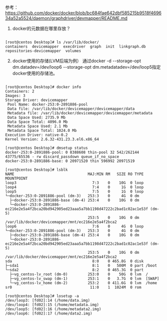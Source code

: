 参考：
https://github.com/docker/docker/blob/bc684fae642dbf585215b9518f469634a52a5524/daemon/graphdriver/devmapper/README.md

1. docker的元数据在哪里存放？
<pre><code>
[root@centos Desktop]# ls /var/lib/docker/
containers  devicemapper  execdriver  graph  init  linkgraph.db  repositories-devicemapper  volumes
</code></pre>

2. docker使用的存储(LVM后端为例）
通过docker -d --storage-opt dm.datadev=/dev/loop6 --storage-opt dm.metadatadev=/dev/loop5指定docker使用的存储池。
<pre><code>
[root@centos Desktop]# docker info 
Containers: 2
Images: 3
Storage Driver: devicemapper
 Pool Name: docker-253:0-2891886-pool
 Data file: /var/lib/docker/devicemapper/devicemapper/data
 Metadata file: /var/lib/docker/devicemapper/devicemapper/metadata
 Data Space Used: 2735.9 Mb
 Data Space Total: 4096.0 Mb
 Metadata Space Used: 2.1 Mb
 Metadata Space Total: 1024.0 Mb
Execution Driver: native-0.2
Kernel Version: 2.6.32-431.23.3.el6.x86_64

[root@centos Desktop]# dmsetup status
docker-253:0-2891886-pool: 0 8388608 thin-pool 32 542/262144 43775/65536 - rw discard_passdown queue_if_no_space 
docker-253:0-2891886-base: 0 20971520 thin 596992 20971519

[root@centos Desktop]# lsblk
NAME                                 MAJ:MIN RM   SIZE RO TYPE MOUNTPOINT
loop3                                  7:3    0    10G  0 loop 
loop4                                  7:4    0     1G  0 loop 
loop5                                  7:5    0     1G  0 loop 
└─docker-253:0-2891886-pool (dm-3)   253:3    0     4G  0 dm   
  ├─docker-253:0-2891886-base (dm-4) 253:4    0    10G  0 dm   
  └─docker-253:0-2891886-ec216e2e5a4f2bca20bd942905ed23aaa5a7bb1198d47222c2bad1c02ac1e53f (dm-5)
                                     253:5    0    10G  0 dm   /var/lib/docker/devicemapper/mnt/ec216e2e5a4f2bca2
loop6                                  7:6    0     4G  0 loop 
└─docker-253:0-2891886-pool (dm-3)   253:3    0     4G  0 dm   
  ├─docker-253:0-2891886-base (dm-4) 253:4    0    10G  0 dm   
  └─docker-253:0-2891886-ec216e2e5a4f2bca20bd942905ed23aaa5a7bb1198d47222c2bad1c02ac1e53f (dm-5)
                                     253:5    0    10G  0 dm   /var/lib/docker/devicemapper/mnt/ec216e2e5a4f2bca2
sda                                    8:0    0 465.8G  0 disk 
├─sda1                                 8:1    0   500M  0 part /boot
└─sda2                                 8:2    0 465.3G  0 part 
  ├─vg_centos-lv_root (dm-0)         253:0    0    50G  0 lvm  /
  ├─vg_centos-lv_swap (dm-1)         253:1    0   3.7G  0 lvm  [SWAP]
  └─vg_centos-lv_home (dm-2)         253:2    0 411.6G  0 lvm  /home
sr0                                   11:0    1  1024M  0 rom  

[root@centos Desktop]# losetup -a
/dev/loop3: [fd02]:14 (/home/data.img)
/dev/loop4: [fd02]:15 (/home/metadata.img)
/dev/loop5: [fd02]:16 (/home/metadata2.img)
/dev/loop6: [fd02]:17 (/home/data2.img)
</code></pre>
